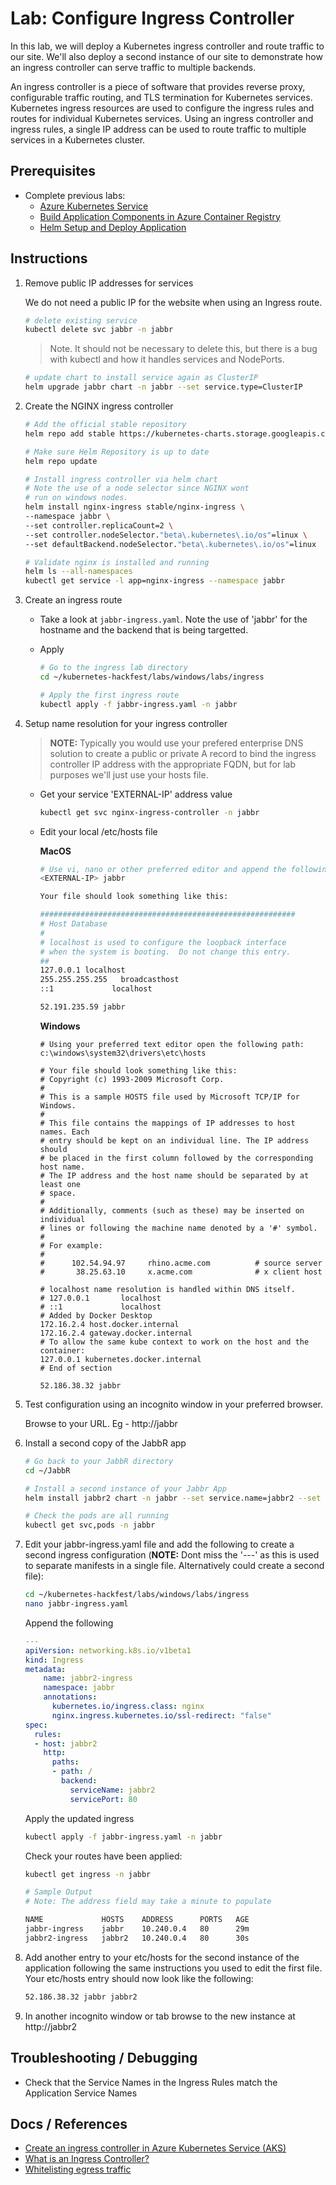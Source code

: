 # Lab: Configure Ingress Controller

In this lab, we will deploy a Kubernetes ingress controller and route traffic to our site. We'll also deploy a second instance of our site to demonstrate how an ingress controller can serve traffic to multiple backends.

An ingress controller is a piece of software that provides reverse proxy, configurable traffic routing, and TLS termination for Kubernetes services. Kubernetes ingress resources are used to configure the ingress rules and routes for individual Kubernetes services. Using an ingress controller and ingress rules, a single IP address can be used to route traffic to multiple services in a Kubernetes cluster.

## Prerequisites

* Complete previous labs:
    * [Azure Kubernetes Service](../create-aks-cluster/README.md)
    * [Build Application Components in Azure Container Registry](../build-application/README.md)
    * [Helm Setup and Deploy Application](../helm-setup-deploy/README.md)

## Instructions

1. Remove public IP addresses for services

    We do not need a public IP for the website when using an Ingress route.

    ```bash
    # delete existing service
    kubectl delete svc jabbr -n jabbr
    ```

    > Note. It should not be necessary to delete this, but there is a bug with kubectl and how it handles services and NodePorts. 

    ```bash
    # update chart to install service again as ClusterIP
    helm upgrade jabbr chart -n jabbr --set service.type=ClusterIP
    ```

1. Create the NGINX ingress controller

    ```bash
    # Add the official stable repository
    helm repo add stable https://kubernetes-charts.storage.googleapis.com/

    # Make sure Helm Repository is up to date
    helm repo update

    # Install ingress controller via helm chart
    # Note the use of a node selector since NGINX wont
    # run on windows nodes.
    helm install nginx-ingress stable/nginx-ingress \
    --namespace jabbr \
    --set controller.replicaCount=2 \
    --set controller.nodeSelector."beta\.kubernetes\.io/os"=linux \
    --set defaultBackend.nodeSelector."beta\.kubernetes\.io/os"=linux
    
    # Validate nginx is installed and running
    helm ls --all-namespaces
    kubectl get service -l app=nginx-ingress --namespace jabbr
    ```

1. Create an ingress route

    * Take a look at `jabbr-ingress.yaml`. Note the use of 'jabbr' for the hostname and the backend that is being targetted.

    * Apply

        ```bash
        # Go to the ingress lab directory
        cd ~/kubernetes-hackfest/labs/windows/labs/ingress

        # Apply the first ingress route
        kubectl apply -f jabbr-ingress.yaml -n jabbr
        ```

1. Setup name resolution for your ingress controller
   >**NOTE:** Typically you would use your prefered enterprise DNS solution to create a public or private A record to bind the ingress controller IP address with the appropriate FQDN, but for lab purposes we'll just use your hosts file.
    * Get your service 'EXTERNAL-IP' address value
      ```bash
      kubectl get svc nginx-ingress-controller -n jabbr
      ```
    * Edit your local /etc/hosts file

      **MacOS**
      ```bash
      # Use vi, nano or other preferred editor and append the following to the end of your /etc/hosts file
      <EXTERNAL-IP> jabbr

      Your file should look something like this:

      #########################################################
      # Host Database
      #
      # localhost is used to configure the loopback interface
      # when the system is booting.  Do not change this entry.
      ##
      127.0.0.1	localhost
      255.255.255.255	broadcasthost
      ::1             localhost

      52.191.235.59 jabbr
      ```

      **Windows**
      ```
      # Using your preferred text editor open the following path:
      c:\windows\system32\drivers\etc\hosts

      # Your file should look something like this:
      # Copyright (c) 1993-2009 Microsoft Corp.
      #
      # This is a sample HOSTS file used by Microsoft TCP/IP for Windows.
      #
      # This file contains the mappings of IP addresses to host names. Each
      # entry should be kept on an individual line. The IP address should
      # be placed in the first column followed by the corresponding host name.
      # The IP address and the host name should be separated by at least one
      # space.
      #
      # Additionally, comments (such as these) may be inserted on individual
      # lines or following the machine name denoted by a '#' symbol.
      #
      # For example:
      #
      #      102.54.94.97     rhino.acme.com          # source server
      #       38.25.63.10     x.acme.com              # x client host

      # localhost name resolution is handled within DNS itself.
      #	127.0.0.1       localhost
      #	::1             localhost
      # Added by Docker Desktop
      172.16.2.4 host.docker.internal
      172.16.2.4 gateway.docker.internal
      # To allow the same kube context to work on the host and the container:
      127.0.0.1 kubernetes.docker.internal
      # End of section

      52.186.38.32 jabbr

      ```

1. Test configuration using an incognito window in your preferred browser.

    Browse to your URL. Eg - http://jabbr

1. Install a second copy of the JabbR app

    ```bash
    # Go back to your JabbR directory
    cd ~/JabbR

    # Install a second instance of your Jabbr App
    helm install jabbr2 chart -n jabbr --set service.name=jabbr2 --set service.type=ClusterIP --set deploy.name=jabbr2
    
    # Check the pods are all running
    kubectl get svc,pods -n jabbr
    ```

1. Edit your jabbr-ingress.yaml file and add the following to create a second ingress configuration (**NOTE:** Dont miss the '---' as this is used to separate manifests in a single file. Alternatively could create a second file):

    ```bash
    cd ~/kubernetes-hackfest/labs/windows/labs/ingress
    nano jabbr-ingress.yaml
    ```

    Append the following
    ```yaml
    ---
    apiVersion: networking.k8s.io/v1beta1
    kind: Ingress
    metadata:
        name: jabbr2-ingress
        namespace: jabbr
        annotations:
          kubernetes.io/ingress.class: nginx
          nginx.ingress.kubernetes.io/ssl-redirect: "false"
    spec:
      rules:
      - host: jabbr2
        http:
          paths:
          - path: /
            backend:
              serviceName: jabbr2
              servicePort: 80
    ```

    Apply the updated ingress
    ```bash
    kubectl apply -f jabbr-ingress.yaml -n jabbr
    ```

    Check your routes have been applied:
    ```bash
    kubectl get ingress -n jabbr
    
    # Sample Output
    # Note: The address field may take a minute to populate

    NAME             HOSTS    ADDRESS      PORTS   AGE
    jabbr-ingress    jabbr    10.240.0.4   80      29m
    jabbr2-ingress   jabbr2   10.240.0.4   80      30s
    ```

1. Add another entry to your etc/hosts for the second instance of the application following the same instructions you used to edit the first file. Your etc/hosts entry should now look like the following:

    ```bash
    52.186.38.32 jabbr jabbr2
    ```

1. In another incognito window or tab browse to the new instance at http://jabbr2
## Troubleshooting / Debugging

* Check that the Service Names in the Ingress Rules match the Application Service Names

## Docs / References

* [Create an ingress controller in Azure Kubernetes Service (AKS)](https://docs.microsoft.com/en-us/azure/aks/ingress-basic)
* [What is an Ingress Controller?](https://kubernetes.io/docs/concepts/services-networking/ingress/)
* [Whitelisting egress traffic](https://docs.microsoft.com/en-us/azure/aks/egress)

